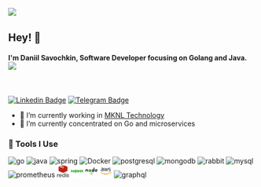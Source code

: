 ![](https://github.com/halfrost/halfrost/blob/master/icons/header_.png)

## Hey! 👋

####  I'm Daniil Savochkin, Software Developer focusing on Golang and Java. <img src="https://giphy.com/gifs/king-seor-rat-1rPpzEMv4t52OeC60R" width="50">
<br />

[![Linkedin Badge](https://img.shields.io/badge/-Linkedin-blue?style=plastic&logo=Linkedin&logoColor=white&link=https://www.linkedin.com/in/daniil-savochkin-614067258/)](https://www.linkedin.com/in/daniil-savochkin-614067258/)
[![Telegram Badge](https://img.shields.io/badge/-Telegram-blue?style=plastic&logo=telegram&logoColor=white&link=https://t.me/zaeba1sya)](https://t.me/zaeba1sya)
<br />

- 🔭 I’m currently working in [MKNL Technology](https://mknltech.com/)
- 🌱 I’m currently concentrated on Go and microservices

<h3>🚀 Tools I Use</h3>
<p align="left">
<img src="https://cdn.svgporn.com/logos/go.svg" alt="go" width="25" height="25" />
<img src="https://cdn.svgporn.com/logos/java.svg" alt="java" width="25" height="25" />
<img src="https://cdn.svgporn.com/logos/spring-icon.svg" alt="spring" width="25" height="25" />
<img src="https://cdn.svgporn.com/logos/docker-icon.svg" alt="Docker" width="25" height="25" />
<img src="https://cdn.svgporn.com/logos/postgresql.svg" alt="postgresql" width="25" height="25" />
<img src="https://cdn.svgporn.com/logos/mongodb.svg" alt="mongodb" width="25" height="25" />
<img src="https://cdn.svgporn.com/logos/rabbitmq-icon.svg" alt="rabbit" width="25" height="25" />
<img src="https://cdn.svgporn.com/logos/mysql.svg" alt="mysql" width="25" height="25" />
<img src="https://cdn.svgporn.com/logos/prometheus.svg" alt="prometheus" width="25" height="25" />
<img src="https://raw.githubusercontent.com/devicons/devicon/master/icons/redis/redis-original-wordmark.svg" alt="redis" width="25" height="25" />
<img src="https://raw.githubusercontent.com/devicons/devicon/master/icons/nginx/nginx-original.svg" alt="nginx" width="25" height="25" />
<img src="https://raw.githubusercontent.com/devicons/devicon/master/icons/nodejs/nodejs-original-wordmark.svg" alt="nodejs" width="25" height="25" />
<img src="https://raw.githubusercontent.com/github/explore/80688e429a7d4ef2fca1e82350fe8e3517d3494d/topics/aws/aws.png" alt="aws" width="25" height="25" />
<img src="https://cdn.svgporn.com/logos/graphql.svg" alt="graphql" width="25" height="25" />
</p>
